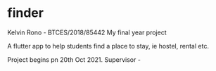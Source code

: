 # finder

Kelvin Rono - BTCES/2018/85442
My final year project

A flutter app to help students find a place to stay, ie hostel, rental etc.



Project begins pn 20th Oct 2021.
Supervisor - 
